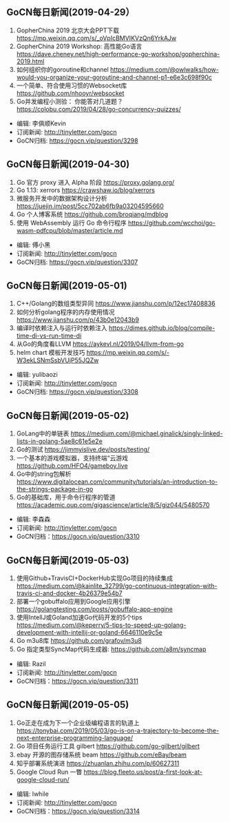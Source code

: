 ## GoCN每日新闻(2019-04-29）

1. GopherChina 2019 北京大会PPT下载 https://mp.weixin.qq.com/s/_oVpIcBMVIKVzQn6YrkAJw
2. GopherChina 2019 Workshop: 高性能Go语言 https://dave.cheney.net/high-performance-go-workshop/gopherchina-2019.html
3. 如何组织你的goroutine和channel https://medium.com/@owlwalks/how-would-you-organize-your-goroutine-and-channel-p1-e6e3c698f90c
4. 一个简单、符合使用习惯的Websocket库 https://github.com/nhooyr/websocket
5. Go并发编程小测验： 你能答对几道题？ https://colobu.com/2019/04/28/go-concurrency-quizzes/

* 编辑: 李俱顺Kevin
* 订阅新闻: http://tinyletter.com/gocn
* GoCN归档: https://gocn.vip/question/3298


## GoCN每日新闻(2019-04-30)

1. Go 官方 proxy 进入 Alpha 阶段 https://proxy.golang.org/
2. Go 1.13: xerrors https://crawshaw.io/blog/xerrors
3. 微服务开发中的数据架构设计分析 https://juejin.im/post/5cc702ab6fb9a03204595660
4. Go 个人博客系统 https://github.com/broqiang/mdblog
5. 使用 WebAssembly 运行 Go 命令行程序 https://github.com/wcchoi/go-wasm-pdfcpu/blob/master/article.md

* 编辑: 傅小黑
* 订阅新闻: http://tinyletter.com/gocn
* GoCN归档: https://gocn.vip/question/3307

## GoCN每日新闻(2019-05-01)

1. C++/Golang的数组类型异同 https://www.jianshu.com/p/12ec17408836
2. 如何分析golang程序的内存使用情况 https://www.jianshu.com/p/43b0e12043b9
3. 编译时依赖注入与运行时依赖注入 https://dimes.github.io/blog/compile-time-di-vs-run-time-di
4. 从Go的角度看LLVM https://aykevl.nl/2019/04/llvm-from-go
5. helm chart 模板开发技巧 https://mp.weixin.qq.com/s/-W3ekLSNmSsbVUjP55JQZw

* 编辑: yulibaozi
* 订阅新闻: http://tinyletter.com/gocn
* GoCN归档: https://gocn.vip/question/3308

## GoCN每日新闻(2019-05-02)

1. GoLang中的单链表 https://medium.com/@michael.ginalick/singly-linked-lists-in-golang-5ae8c61e5e2e
2. Go的测试 https://jimmyislive.dev/posts/testing/
3. 一个基本的游戏模拟器，支持终端“云游戏 https://github.com/HFO4/gameboy.live
4. Go中的string包解析 https://www.digitalocean.com/community/tutorials/an-introduction-to-the-strings-package-in-go
5. Go的基础库，用于命令行程序的管道 https://academic.oup.com/gigascience/article/8/5/giz044/5480570

* 编辑: 李森森
* 订阅新闻: http://tinyletter.com/gocn
* GoCN归档：https://gocn.vip/question/3310

## GoCN每日新闻(2019-05-03)
  
1. 使用Github+TravisCI+DockerHub实现Go项目的持续集成 https://medium.com/@kainlite_32799/go-continuous-integration-with-travis-ci-and-docker-4b26379e54b7
2. 部署一个gobuffalo应用到Google应用引擎 https://golangtesting.com/posts/gobuffalo-app-engine
3. 使用IntellJ或Goland加速Go代码开发的5个tips https://medium.com/@keperry/5-tips-to-speed-up-golang-development-with-intellij-or-goland-6646110e9c5e
4. Go m3u8库 https://github.com/grafov/m3u8
5. Go 指定类型SyncMap代码生成器: https://github.com/a8m/syncmap

* 编辑: Razil
* 订阅新闻: http://tinyletter.com/gocn
* GoCN归档：https://gocn.vip/question/3311

## GoCN每日新闻(2019-05-05)

1. Go正走在成为下一个企业级编程语言的轨道上 https://tonybai.com/2019/05/03/go-is-on-a-trajectory-to-become-the-next-enterprise-programming-language/
2. Go 项目任务运行工具 gilbert https://github.com/go-gilbert/gilbert
3. ebay 开源的图存储系统 beam https://github.com/eBay/beam
4. 知乎部署系统演进 https://zhuanlan.zhihu.com/p/60627311
5. Google Cloud Run 一瞥 https://blog.fleeto.us/post/a-first-look-at-google-cloud-run/

* 编辑: lwhile
* 订阅新闻: http://tinyletter.com/gocn
* GoCN归档：https://gocn.vip/question/3314
